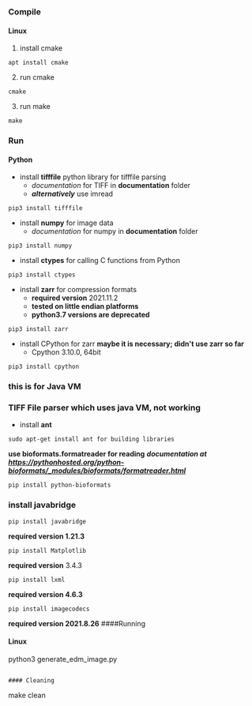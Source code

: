 ### Compile
#### Linux
1. install cmake
```
apt install cmake
```
2. run cmake
```
cmake
```
3. run make
```
make
```

### Run
#### Python
- install **tifffile** python library for tifffile parsing
	- _documentation_ for TIFF in **documentation** folder 
	- ***alternatively*** use imread
```
pip3 install tifffile 
```
- install **numpy** for image data
	- _documentation_ for numpy in **documentation** folder 
```
pip3 install numpy
```
- install **ctypes** for calling C functions from Python
```
pip3 install ctypes
```
- install **zarr** for compression formats
	- **required version** 2021.11.2
	- **tested on little endian platforms**
	- **python3.7 versions are deprecated**
```
pip3 install zarr
```
- install CPython for zarr **maybe it is necessary; didn't use zarr so far**
	- Cpython 3.10.0, 64bit
```
pip3 install cpython
```

### this is for Java VM 
### TIFF File parser which uses java VM, **not working**
- install **ant**
```
sudo apt-get install ant for building libraries
```
**use bioformats.formatreader for reading**
***documentation at https://pythonhosted.org/python-bioformats/_modules/bioformats/formatreader.html***

```
pip install python-bioformats
```
### install javabridge
```
pip install javabridge
```
**required version 1.21.3**

```
pip install Matplotlib 
```
**required version** 3.4.3

```
pip install lxml
```
**required version 4.6.3**

```
pip install imagecodecs
```
**required version 2021.8.26**
####Running
#### Linux
python3 generate_edm_image.py
```

#### Cleaning
```
make clean
```
